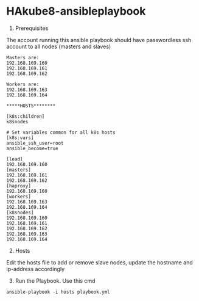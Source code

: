 # HAkube8-ansibleplaybook
1. Prerequisites

The account running this ansible playbook should have passwordless ssh account to all nodes (masters and slaves)
```
Masters are:
192.168.169.160
192.168.169.161
192.168.169.162

Workers are:
192.168.169.163
192.168.169.164
```

```
*****HOSTS********

[k8s:children]
k8snodes

# Set variables common for all k8s hosts
[k8s:vars]
ansible_ssh_user=root
ansible_become=true

[lead]
192.168.169.160
[masters]
192.168.169.161
192.168.169.162
[haproxy]
192.168.169.160
[workers]
192.168.169.163
192.168.169.164
[k8snodes]
192.168.169.160
192.168.169.161
192.168.169.162
192.168.169.163
192.168.169.164

```

2. Hosts

Edit the hosts file to add or remove slave nodes, update the hostname and ip-address accordingly

3. Run the Playbook. Use this cmd
```
ansible-playbook -i hosts playbook.yml
```

